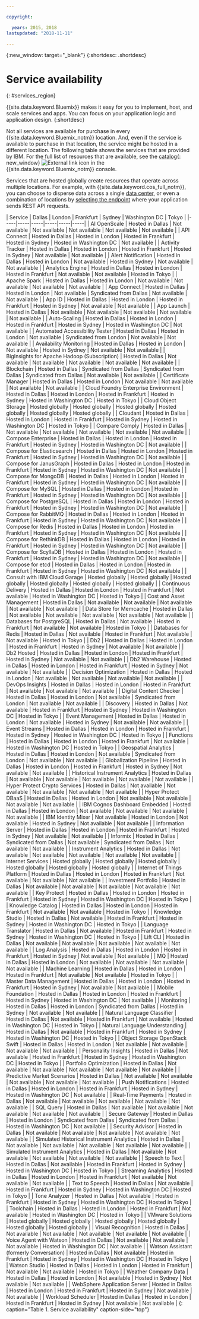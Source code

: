 ```yaml
---

copyright:

  years: 2015, 2018
lastupdated: "2018-11-11"

---
```

{:new_window: target="_blank"}
{:shortdesc: .shortdesc}


# Service availability
{: #services_region}

{{site.data.keyword.Bluemix}} makes it easy for you to implement, host, and scale services and apps. You can focus on your application logic and application design.
{:shortdesc}

Not all services are available for purchase in every {{site.data.keyword.Bluemix_notm}} location. And, even if the service is available to purchase in that location, the service might be hosted in a different location. The following table shows the services that are provided by IBM. For the full list of resources that are available, see the [catalog](https://console.bluemix.net/catalog/){: new_window} ![External link icon](../icons/launch-glyph.svg "External link icon") in the {{site.data.keyword.Bluemix_notm}} console. 

Services that are hosted globally create resources that operate across multiple locations. For example, with {{site.data.keyword.cos_full_notm}}, you can choose to disperse data across a single [data center](/docs/overview/data-centers.html), or even a combination of locations by [selecting the endpoint](https://console.bluemix.net/docs/services/cloud-object-storage/basics/endpoints.html#select-regions-and-endpoints) where your application sends REST API requests.

<!-- Do not manually change the table or add content after the table. -->
<!-- Everything after the second line of the table will be deleted. -->
<!-- Also, do not change the number of dashes in the second line. -->
<!-- Ping @natimpe for details. -->

| Service | Dallas | London | Frankfurt | Sydney | Washington DC | Tokyo |
|-----|-----|-----|-----|-----|-----|
| AI OpenScale | Hosted in Dallas | Not available | Not available | Not available | Not available | Not available | 
| API Connect | Hosted in Dallas | Hosted in London | Hosted in Frankfurt | Hosted in Sydney | Hosted in Washington DC | Not available | 
| Activity Tracker | Hosted in Dallas | Hosted in London | Hosted in Frankfurt | Hosted in Sydney | Not available | Not available | 
| Alert Notification | Hosted in Dallas | Hosted in London | Not available | Hosted in Sydney | Not available | Not available | 
| Analytics Engine | Hosted in Dallas | Hosted in London | Hosted in Frankfurt | Not available | Not available | Hosted in Tokyo | 
| Apache Spark | Hosted in Dallas | Hosted in London | Not available | Not available | Not available | Not available | 
| App Connect | Hosted in Dallas | Hosted in London | Not available | Syndicated from Dallas | Not available | Not available | 
| App ID | Hosted in Dallas | Hosted in London | Hosted in Frankfurt | Hosted in Sydney | Not available | Not available | 
| App Launch | Hosted in Dallas | Not available | Not available | Not available | Not available | Not available | 
| Auto-Scaling | Hosted in Dallas | Hosted in London | Hosted in Frankfurt | Hosted in Sydney | Hosted in Washington DC | Not available | 
| Automated Accessibility Tester | Hosted in Dallas | Hosted in London | Not available | Syndicated from London | Not available | Not available | 
| Availability Monitoring | Hosted in Dallas | Hosted in London | Not available | Hosted in Sydney | Not available | Not available | 
| BigInsights for Apache Hadoop (Subscription) | Hosted in Dallas | Not available | Not available | Not available | Not available | Not available | 
| Blockchain | Hosted in Dallas | Syndicated from Dallas | Syndicated from Dallas | Syndicated from Dallas | Not available | Not available | 
| Certificate Manager | Hosted in Dallas | Hosted in London | Not available | Not available | Not available | Not available | 
| Cloud Foundry Enterprise Environment | Hosted in Dallas | Hosted in London | Hosted in Frankfurt | Hosted in Sydney | Hosted in Washington DC | Hosted in Tokyo | 
| Cloud Object Storage | Hosted globally | Hosted globally | Hosted globally | Hosted globally | Hosted globally | Hosted globally | 
| Cloudant | Hosted in Dallas | Hosted in London | Hosted in Frankfurt | Hosted in Sydney | Hosted in Washington DC | Hosted in Tokyo | 
| Compare Comply | Hosted in Dallas | Not available | Not available | Not available | Not available | Not available | 
| Compose Enterprise | Hosted in Dallas | Hosted in London | Hosted in Frankfurt | Hosted in Sydney | Hosted in Washington DC | Not available | 
| Compose for Elasticsearch | Hosted in Dallas | Hosted in London | Hosted in Frankfurt | Hosted in Sydney | Hosted in Washington DC | Not available | 
| Compose for JanusGraph | Hosted in Dallas | Hosted in London | Hosted in Frankfurt | Hosted in Sydney | Hosted in Washington DC | Not available | 
| Compose for MongoDB | Hosted in Dallas | Hosted in London | Hosted in Frankfurt | Hosted in Sydney | Hosted in Washington DC | Not available | 
| Compose for MySQL | Hosted in Dallas | Hosted in London | Hosted in Frankfurt | Hosted in Sydney | Hosted in Washington DC | Not available | 
| Compose for PostgreSQL | Hosted in Dallas | Hosted in London | Hosted in Frankfurt | Hosted in Sydney | Hosted in Washington DC | Not available | 
| Compose for RabbitMQ | Hosted in Dallas | Hosted in London | Hosted in Frankfurt | Hosted in Sydney | Hosted in Washington DC | Not available | 
| Compose for Redis | Hosted in Dallas | Hosted in London | Hosted in Frankfurt | Hosted in Sydney | Hosted in Washington DC | Not available | 
| Compose for RethinkDB | Hosted in Dallas | Hosted in London | Hosted in Frankfurt | Hosted in Sydney | Hosted in Washington DC | Not available | 
| Compose for ScyllaDB | Hosted in Dallas | Hosted in London | Hosted in Frankfurt | Hosted in Sydney | Hosted in Washington DC | Not available | 
| Compose for etcd | Hosted in Dallas | Hosted in London | Hosted in Frankfurt | Hosted in Sydney | Hosted in Washington DC | Not available | 
| Consult with IBM Cloud Garage | Hosted globally | Hosted globally | Hosted globally | Hosted globally | Hosted globally | Hosted globally | 
| Continuous Delivery | Hosted in Dallas | Hosted in London | Hosted in Frankfurt | Not available | Hosted in Washington DC | Hosted in Tokyo | 
| Cost and Asset Management | Hosted in Dallas | Not available | Not available | Not available | Not available | Not available | 
| Data Store for Memcache | Hosted in Dallas | Not available | Not available | Not available | Not available | Not available | 
| Databases for PostgreSQL | Hosted in Dallas | Not available | Hosted in Frankfurt | Not available | Not available | Hosted in Tokyo | 
| Databases for Redis | Hosted in Dallas | Not available | Hosted in Frankfurt | Not available | Not available | Hosted in Tokyo | 
| Db2 | Hosted in Dallas | Hosted in London | Hosted in Frankfurt | Hosted in Sydney | Not available | Not available | 
| Db2 Hosted | Hosted in Dallas | Hosted in London | Hosted in Frankfurt | Hosted in Sydney | Not available | Not available | 
| Db2 Warehouse | Hosted in Dallas | Hosted in London | Hosted in Frankfurt | Hosted in Sydney | Not available | Not available | 
| Decision Optimization | Hosted in Dallas | Hosted in London | Not available | Not available | Not available | Not available | 
| DevOps Insights | Hosted in Dallas | Hosted in London | Hosted in Frankfurt | Not available | Not available | Not available | 
| Digital Content Checker | Hosted in Dallas | Hosted in London | Not available | Syndicated from London | Not available | Not available | 
| Discovery | Hosted in Dallas | Not available | Hosted in Frankfurt | Hosted in Sydney | Hosted in Washington DC | Hosted in Tokyo | 
| Event Management | Hosted in Dallas | Hosted in London | Not available | Hosted in Sydney | Not available | Not available | 
| Event Streams | Hosted in Dallas | Hosted in London | Hosted in Frankfurt | Hosted in Sydney | Hosted in Washington DC | Hosted in Tokyo | 
| Functions | Hosted in Dallas | Hosted in London | Hosted in Frankfurt | Not available | Hosted in Washington DC | Hosted in Tokyo | 
| Geospatial Analytics | Hosted in Dallas | Hosted in London | Not available | Syndicated from London | Not available | Not available | 
| Globalization Pipeline | Hosted in Dallas | Hosted in London | Hosted in Frankfurt | Hosted in Sydney | Not available | Not available | 
| Historical Instrument Analytics | Hosted in Dallas | Not available | Not available | Not available | Not available | Not available | 
| Hyper Protect Crypto Services | Hosted in Dallas | Not available | Not available | Not available | Not available | Not available | 
| Hyper Protect DBaaS | Hosted in Dallas | Hosted in London | Not available | Not available | Not available | Not available | 
| IBM Cognos Dashboard Embedded | Hosted in Dallas | Hosted in London | Not available | Not available | Not available | Not available | 
| IBM Identity Mixer | Not available | Hosted in London | Not available | Hosted in Sydney | Not available | Not available | 
| Information Server | Hosted in Dallas | Hosted in London | Hosted in Frankfurt | Hosted in Sydney | Not available | Not available | 
| Informix | Hosted in Dallas | Syndicated from Dallas | Not available | Syndicated from Dallas | Not available | Not available | 
| Instrument Analytics | Hosted in Dallas | Not available | Not available | Not available | Not available | Not available | 
| Internet Services | Hosted globally | Hosted globally | Hosted globally | Hosted globally | Hosted globally | Hosted globally | 
| Internet of Things Platform | Hosted in Dallas | Hosted in London | Hosted in Frankfurt | Not available | Not available | Not available | 
| Investment Portfolio | Hosted in Dallas | Not available | Not available | Not available | Not available | Not available | 
| Key Protect | Hosted in Dallas | Hosted in London | Hosted in Frankfurt | Hosted in Sydney | Hosted in Washington DC | Hosted in Tokyo | 
| Knowledge Catalog | Hosted in Dallas | Hosted in London | Hosted in Frankfurt | Not available | Not available | Hosted in Tokyo | 
| Knowledge Studio | Hosted in Dallas | Not available | Hosted in Frankfurt | Hosted in Sydney | Hosted in Washington DC | Hosted in Tokyo | 
| Language Translator | Hosted in Dallas | Not available | Hosted in Frankfurt | Hosted in Sydney | Hosted in Washington DC | Hosted in Tokyo | 
| Lift CLI | Hosted in Dallas | Not available | Not available | Not available | Not available | Not available | 
| Log Analysis | Hosted in Dallas | Hosted in London | Hosted in Frankfurt | Hosted in Sydney | Not available | Not available | 
| MQ | Hosted in Dallas | Hosted in London | Not available | Not available | Not available | Not available | 
| Machine Learning | Hosted in Dallas | Hosted in London | Hosted in Frankfurt | Not available | Not available | Hosted in Tokyo | 
| Master Data Management | Hosted in Dallas | Hosted in London | Hosted in Frankfurt | Hosted in Sydney | Not available | Not available | 
| Mobile Foundation | Hosted in Dallas | Hosted in London | Hosted in Frankfurt | Hosted in Sydney | Hosted in Washington DC | Not available | 
| Monitoring | Hosted in Dallas | Hosted in London | Syndicated from Dallas | Hosted in Sydney | Not available | Not available | 
| Natural Language Classifier | Hosted in Dallas | Not available | Hosted in Frankfurt | Not available | Hosted in Washington DC | Hosted in Tokyo | 
| Natural Language Understanding | Hosted in Dallas | Not available | Hosted in Frankfurt | Hosted in Sydney | Hosted in Washington DC | Hosted in Tokyo | 
| Object Storage OpenStack Swift | Hosted in Dallas | Hosted in London | Not available | Not available | Not available | Not available | 
| Personality Insights | Hosted in Dallas | Not available | Hosted in Frankfurt | Hosted in Sydney | Hosted in Washington DC | Hosted in Tokyo | 
| Portfolio Optimization | Hosted in Dallas | Not available | Not available | Not available | Not available | Not available | 
| Predictive Market Scenarios | Hosted in Dallas | Not available | Not available | Not available | Not available | Not available | 
| Push Notifications | Hosted in Dallas | Hosted in London | Hosted in Frankfurt | Hosted in Sydney | Hosted in Washington DC | Not available | 
| Real-Time Payments | Hosted in Dallas | Not available | Not available | Not available | Not available | Not available | 
| SQL Query | Hosted in Dallas | Not available | Not available | Not available | Not available | Not available | 
| Secure Gateway | Hosted in Dallas | Hosted in London | Syndicated from Dallas | Syndicated from Dallas | Hosted in Washington DC | Not available | 
| Security Advisor | Hosted in Dallas | Not available | Not available | Not available | Not available | Not available | 
| Simulated Historical Instrument Analytics | Hosted in Dallas | Not available | Not available | Not available | Not available | Not available | 
| Simulated Instrument Analytics | Hosted in Dallas | Not available | Not available | Not available | Not available | Not available | 
| Speech to Text | Hosted in Dallas | Not available | Hosted in Frankfurt | Hosted in Sydney | Hosted in Washington DC | Hosted in Tokyo | 
| Streaming Analytics | Hosted in Dallas | Hosted in London | Hosted in Frankfurt | Not available | Not available | Not available | 
| Text to Speech | Hosted in Dallas | Not available | Hosted in Frankfurt | Hosted in Sydney | Hosted in Washington DC | Hosted in Tokyo | 
| Tone Analyzer | Hosted in Dallas | Not available | Hosted in Frankfurt | Hosted in Sydney | Hosted in Washington DC | Hosted in Tokyo | 
| Toolchain | Hosted in Dallas | Hosted in London | Hosted in Frankfurt | Not available | Hosted in Washington DC | Hosted in Tokyo | 
| VMware Solutions | Hosted globally | Hosted globally | Hosted globally | Hosted globally | Hosted globally | Hosted globally | 
| Visual Recognition | Hosted in Dallas | Not available | Not available | Not available | Not available | Not available | 
| Voice Agent with Watson | Hosted in Dallas | Not available | Not available | Not available | Hosted in Washington DC | Not available | 
| Watson Assistant (formerly Conversation) | Hosted in Dallas | Not available | Hosted in Frankfurt | Hosted in Sydney | Hosted in Washington DC | Hosted in Tokyo | 
| Watson Studio | Hosted in Dallas | Hosted in London | Hosted in Frankfurt | Not available | Not available | Hosted in Tokyo | 
| Weather Company Data | Hosted in Dallas | Hosted in London | Not available | Hosted in Sydney | Not available | Not available | 
| WebSphere Application Server | Hosted in Dallas | Hosted in London | Hosted in Frankfurt | Hosted in Sydney | Not available | Not available | 
| Workload Scheduler | Hosted in Dallas | Hosted in London | Hosted in Frankfurt | Hosted in Sydney | Not available | Not available | 
 {: caption="Table 1. Service availability" caption-side="top"}
